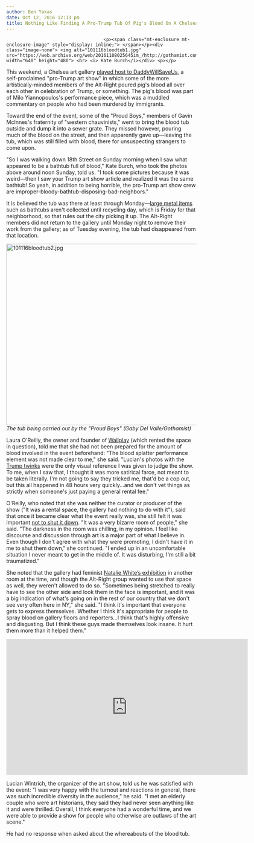 ```yaml
---
author: Ben Yakas
date: Oct 12, 2016 12:13 pm
title: Nothing Like Finding A Pro-Trump Tub Of Pig's Blood On A Chelsea Sidewalk
---
```


	
										<p><span class="mt-enclosure mt-enclosure-image" style="display: inline;"> </span></p><div class="image-none"> <img alt="101116bloodtub1.jpg" src="https://web.archive.org/web/20161108025645im_/http://gothamist.com/attachments/byakas/101116bloodtub1.jpg" width="640" height="480"> <br> <i> Kate Burch</i></div> <p></p>

<p>This weekend, a Chelsea art gallery <a href="https://web.archive.org/web/20161108025645/http://gothamist.com/2016/10/10/pro_trump_art_show.php#photo-1">played host to DaddyWillSaveUs</a>, a self-proclaimed &quot;pro-Trump art show&quot; in which some of the more artistically-minded members of the Alt-Right poured pig&apos;s blood all over each other in celebration of Trump, or something. The pig&apos;s blood was part of Milo Yiannopoulos&apos;s performance piece, which was a muddled commentary on people who had been murdered by immigrants. </p>

<p>Toward the end of the event, some of the &quot;Proud Boys,&quot; members of Gavin McInnes&apos;s fraternity of &quot;western chauvinists,&quot; went to bring the blood tub outside and dump it into a sewer grate. They missed however, pouring much of the blood on the street, and then apparently gave up&#x2014;leaving the tub, which was still filled with blood, there for unsuspecting strangers to come upon.</p>

<p>&quot;So I was walking down 18th Street on Sunday morning when I saw what appeared to be a bathtub full of blood,&quot; Kate Burch, who took the photos above around noon Sunday, told us. &quot;I took some pictures because it was weird&#x2014;then I saw your Trump art show article and realized it was the same bathtub! So yeah, in addition to being horrible, the pro-Trump art show crew are improper-bloody-bathtub-disposing-bad-neighbors.&quot;</p>

<p>It is believed the tub was there at least through Monday&#x2014;<a href="https://web.archive.org/web/20161108025645/http://www1.nyc.gov/nyc-resources/faq/475/how-do-i-throw-out-a-large-metal-item">large metal items</a> such as bathtubs aren&apos;t collected until recycling day, which is Friday for that neighborhood, so that rules out the city picking it up. The Alt-Right members did not return to the gallery until Monday night to remove their work from the gallery; as of Tuesday evening, the tub had disappeared from that location.</p>

<p><span class="mt-enclosure mt-enclosure-image" style="display: inline;"> </span></p><div class="image-none"> <img alt="101116bloodtub2.jpg" src="https://web.archive.org/web/20161108025645im_/http://gothamist.com/attachments/byakas/101116bloodtub2.jpg" width="640" height="480"> <br> <i> The tub being carried out by the &quot;Proud Boys&quot; (Gaby Del Valle/Gothamist)</i></div> <p></p>

<p>Laura O&apos;Reilly, the owner and founder of <a href="https://web.archive.org/web/20161108025645/http://wallplay.com/">Wallplay</a> (which rented the space in question), told me that she had not been prepared for the amount of blood involved in the event beforehand: &quot;The blood splatter performance element was not made clear to me,&quot; she said. &quot;Lucian&apos;s photos with the <a href="https://web.archive.org/web/20161108025645/http://www.deathandtaxesmag.com/297772/twinks-4-trump-rnc-alt-right/">Trump twinks</a> were the only visual reference I was given to judge the show. To me, when I saw that, I thought it was more satirical farce, not meant to be taken literally. I&apos;m not going to say they tricked me, that&apos;d be a cop out, but this all happened in 48 hours very quickly...and we don&apos;t vet things as strictly when someone&apos;s just paying a general rental fee.&quot;</p>

<p>O&apos;Reilly, who noted that she was neither the curator or producer of the show (&quot;It was a rental space, the gallery had nothing to do with it&quot;), said that once it became clear what the event really was, she still felt it was important <a href="https://web.archive.org/web/20161108025645/http://wallplay.com/official-statement-on-trump-art-show/">not to shut it down</a>. &quot;It was a very bizarre room of people,&quot; she said. &quot;The darkness in the room was chilling, in my opinion. I feel like discourse and discussion through art is a major part of what I believe in. Even though I don&apos;t agree with what they were promoting, I didn&apos;t have it in me to shut them down,&quot; she continued. &quot;I ended up in an uncomfortable situation I never meant to get in the middle of. It was disturbing, I&apos;m still a bit traumatized.&quot;</p>

<p>She noted that the gallery had feminist <a href="https://web.archive.org/web/20161108025645/http://wallplay.com/homepage/nataliewhite-eranow/">Natalie White&#x2019;s exhibition</a> in another room at the time, and though the Alt-Right group wanted to use that space as well, they weren&apos;t allowed to do so. &quot;Sometimes being stretched to really have to see the other side and look them in the face is important, and it was a big indication of what&apos;s going on in the rest of our country that we don&apos;t see very often here in NY,&quot; she said. &quot;I think it&apos;s important that everyone gets to express themselves. Whether I think it&apos;s appropriate for people to spray blood on gallery floors and reporters...I think that&apos;s highly offensive and disgusting. But I think these guys made themselves look insane. It hurt them more than it helped them.&quot;</p>

<p><iframe width="640" height="360" src="https://web.archive.org/web/20161108025645if_/https://www.youtube.com/embed/BJutv0VwTgE" frameborder="0" allowfullscreen></iframe></p>

<p>Lucian Wintrich, the organizer of the art show, told us he was satisfied with the event: &quot;I was very happy with the turnout and reactions in general, there was such incredible diversity in the audience,&quot; he said. &quot;I met an elderly couple who were art historians, they said they had never seen anything like it and were thrilled. Overall, I think everyone had a wonderful time, and we were able to provide a show for people who otherwise are outlaws of the art scene.&quot;</p>

<p>He had no response when asked about the whereabouts of the blood tub.</p>					
										
									
				